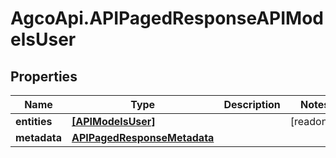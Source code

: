 # AgcoApi.APIPagedResponseAPIModelsUser

## Properties

Name | Type | Description | Notes
------------ | ------------- | ------------- | -------------
**entities** | [**[APIModelsUser]**](APIModelsUser.md) |  | [readonly] 
**metadata** | [**APIPagedResponseMetadata**](APIPagedResponseMetadata.md) |  | 


